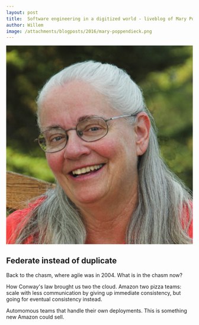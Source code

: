 ```yaml
---
layout: post
title:  Software engineering in a digitized world - liveblog of Mary Poppendieck's xp2016 keynote
author: Willem
image: /attachments/blogposts/2016/mary-poppendieck.png
---
```


![Mary Poppendieck portrait](/attachments/blogposts/2016/mary-poppendieck.png)

## Federate instead of duplicate

Back to the chasm, where agile was in 2004. What is in the chasm now?

How Conway's law brought us two the cloud. Amazon two pizza teams: scale with less communication by giving up immediate consistency, but going for eventual consistency instead.

Automomous teams that handle their own deployments. This is something new Amazon could sell.

